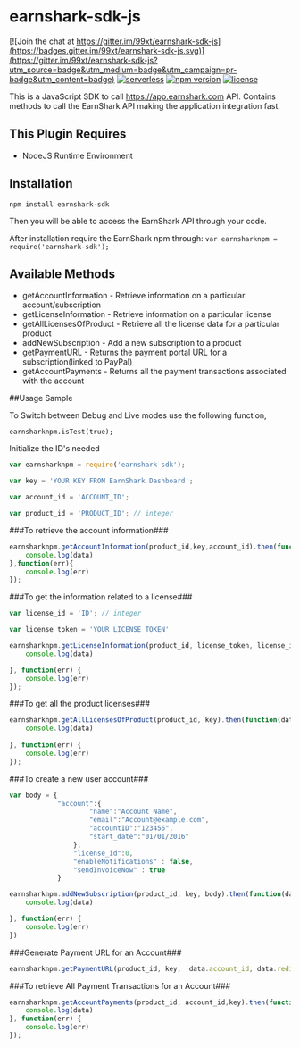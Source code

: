 # earnshark-sdk-js

[![Join the chat at https://gitter.im/99xt/earnshark-sdk-js](https://badges.gitter.im/99xt/earnshark-sdk-js.svg)](https://gitter.im/99xt/earnshark-sdk-js?utm_source=badge&utm_medium=badge&utm_campaign=pr-badge&utm_content=badge)
[![serverless](http://public.serverless.com/badges/v3.svg)](http://www.serverless.com)
[![npm version](https://badge.fury.io/js/earnshark-sdk.svg)](https://badge.fury.io/js/earnshark-sdk)
[![license](https://img.shields.io/npm/l/earnshark-sdk.svg)](https://www.npmjs.com/package/earnshark-sdk)
 
This is a JavaScript SDK to call https://app.earnshark.com API. Contains methods to call the EarnShark API making the application integration fast. 

## This Plugin Requires
* NodeJS Runtime Environment

## Installation

`npm install earnshark-sdk`

Then you will be able to access the EarnShark API through your code.

After installation require the EarnShark npm through: `var earnsharknpm = require('earnshark-sdk');`

## Available Methods
* getAccountInformation - Retrieve information on a particular account/subscription
* getLicenseInformation - Retrieve information on a particular license
* getAllLicensesOfProduct - Retrieve all the license data for a particular product
* addNewSubscription - Add a new subscription to a product
* getPaymentURL - Returns the payment portal URL for a subscription(linked to PayPal)
* getAccountPayments - Returns all the payment transactions associated with the account


##Usage Sample

To Switch between Debug and Live modes use the following function,

`earnsharknpm.isTest(true);`

Initialize the ID's needed

```javascript
var earnsharknpm = require('earnshark-sdk');

var key = 'YOUR KEY FROM EarnShark Dashboard';

var account_id = 'ACCOUNT_ID';

var product_id = 'PRODUCT_ID'; // integer
```
###To retrieve the account information###
```javascript
earnsharknpm.getAccountInformation(product_id,key,account_id).then(function(data){
    console.log(data)
},function(err){
    console.log(err)
});

```
###To get the information related to a license###
```javascript
var license_id = 'ID'; // integer

var license_token = 'YOUR LICENSE TOKEN'

earnsharknpm.getLicenseInformation(product_id, license_token, license_id).then(function(data) {
    console.log(data)

}, function(err) {
    console.log(err)
});
```
###To get all the product licenses###
```javascript
earnsharknpm.getAllLicensesOfProduct(product_id, key).then(function(data) {
    console.log(data)
    
}, function(err) {
    console.log(err)
});
```
###To create a new user account###
```javascript
var body = {
            "account":{
                    "name":"Account Name",
                    "email":"Account@example.com",
                    "accountID":"123456",
                    "start_date":"01/01/2016"
                },
                "license_id":0,
                "enableNotifications" : false,
                "sendInvoiceNow" : true
            }

earnsharknpm.addNewSubscription(product_id, key, body).then(function(data) {
    console.log(data)

}, function(err) {
    console.log(err)
})

```
###Generate Payment URL for an Account###
```javascript
earnsharknpm.getPaymentURL(product_id, key,  data.account_id, data.redirect)
```
###To retrieve All Payment Transactions for an Account###
```javascript
earnsharknpm.getAccountPayments(product_id, account_id,key).then(function(data) {
    console.log(data)
}, function(err) {
    console.log(err)
});
```



 
